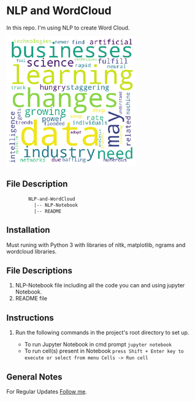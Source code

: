 # NLP and WordCloud

In this repo. I'm using NLP to create Word Cloud.

![Screenshot of Web App](word_cloud.png)


## File Description
~~~~~~~
        NLP-and-WordCloud
          |-- NLP-Notebook
          |-- README
~~~~~~~
## Installation
Must runing with Python 3 with libraries of nltk, matplotlib, ngrams and wordcloud libraries.

## File Descriptions
1. NLP-Notebook file including all the code you can and using jupyter Notebook.
2. README file

## Instructions
1. Run the following commands in the project's root directory to set up.

    - To run Jupyter Notebook in cmd prompt 
        `jupyter notebook`
    - To run cell(s) present in Notebook 
        `press Shift + Enter key to execute or select from menu Cells -> Run cell `


## General Notes

For Regular Updates [Follow me](https://github.com/vijaypurohit322/).
